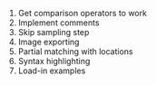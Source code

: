 1. Get comparison operators to work
2. Implement comments
3. Skip sampling step
4. Image exporting
5. Partial matching with locations
6. Syntax highlighting
7. Load-in examples
